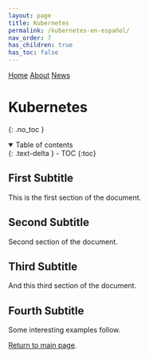 ```yaml
---
layout: page
title: Kubernetes
permalink: /kubernetes-en-español/
nav_order: 7
has_children: true
has_toc: false
---
```


[comment]: # (Adds topnav bar above the main image)
<div class="topnav">
 <a class="active" href="../index">Home</a>
 <a href="../about">About</a>
 <a href="../news">News</a>  
</div> 

# Kubernetes
{: .no_toc }

<details open markdown="block">
  <summary>
    Table of contents
  </summary>
  {: .text-delta }
- TOC
{:toc}
</details>

## First Subtitle

This is the first section of the document.
## Second Subtitle

Second section of the document.

## Third Subtitle

And this third section of the document.

## Fourth Subtitle
 
Some interesting examples follow.

[Return to main page]({{site.baseurl}}/).

